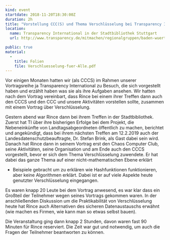 ```yaml
---
kind: event
startdate: 2018-11-20T18:30:00Z
duration: 2h
title: "Vorstellung CCC(S) und Thema Verschlüsselung bei Transparency International"
location:
  name: Transparency International in der Stadtbibliothek Stuttgart
  url: http://www.transparency.de/mitmachen/regionalgruppen/baden-wuerttemberg?L=0

public: true
material:
  -
    title: Folien
    file: Verschluesselung-fuer-Alle.pdf
---
```

Vor einigen Monaten hatten wir (als CCCS) im Rahmen unserer
Vortragsreihe ja Transparency International zu Besuch, die sich
vorgestellt haben und erzählt haben was sie als ihre Aufgaben ansehen.
Wir hatten nach dem Vortrag vereinbart, dass Rince bei einem ihrer
Treffen dann auch den CCCS und den CCC und unsere Aktivitäten
vorstellen sollte, zusammen mit einem Vortrag über Verschlüsselung.

Gestern abend war Rince dann bei ihrem Treffen in der Stadtbibliothek.
Zuerst hat TI über ihre bisherigen Erfolge bei dem Projekt, die
Nebeneinkünfte von Landtagsabgeordneten öffentlich zu machen,
berichtet und angekündigt, dass bei ihrem nächsten Treffen am
12.2.2019 auch der Landesdatenschutzbeauftragte, Dr. Stefan Brink, als
Gast dabei sein wird.
Danach hat Rince dann in seinem Vortrag erst den Chaos Computer Club,
seine Aktivitäten, seine Organisation und am Ende auch den CCCS
vorgestellt, bevor er sich dem Thema Verschlüsselung zuwendete.
Er hat dabei das ganze Thema auf einer nicht-mathematischen Ebene erklärt
- Beispiele gebracht um zu erklären wie Hashfunktionen funktionieren,
aber keine Algorithmen erklärt. Dabei ist er auf viele Aspekte heute
genutzter Verschlüsselung eingegangen.

Es waren knapp 20 Leute bei dem Vortrag anwesend, es war klar dass ein Großteil der
Teilnehmer wegen seines Vortrags gekommen waren.
In der anschließenden Diskussion um die Praktikabilität von
Verschlüsselung heute hat Rince auch Alternativen des sicheren
Datenaustauschs erwähnt (wie machen es Firmen, wie kann man so etwas
selbst bauen).

Die Veranstaltung ging dann knapp 2 Stunden, davon waren fast 90
Minuten für Rince reserviert. Die Zeit war gut und notwendig, um auch
die Fragen der Teilnehmer beantworten zu können.

